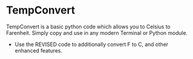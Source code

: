 # TempConvert
TempConvert is a basic python code which allows you to Celsius to Farenheit. Simply copy and use in any modern Terminal or Python module.

- Use the REVISED code to additionally convert F to C, and other enhanced features.
#
